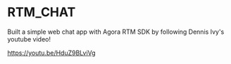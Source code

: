 # RTM_CHAT

Built a simple web chat app with Agora RTM SDK by following Dennis Ivy's youtube video!

https://youtu.be/HduZ9BLviVg
